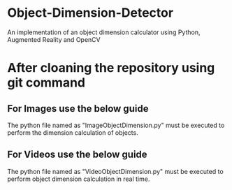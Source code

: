 # Object-Dimension-Detector
An implementation of an object dimension calculator using Python, Augmented Reality and OpenCV

# After cloaning the repository using git command
## For Images use the below guide
The python file named as "ImageObjectDimension.py" must be executed to perform the dimension calculation of objects.

## For Videos use the below guide
The python file named as "VideoObjectDimension.py" must be executed to perform object dimension calculation in real time.
